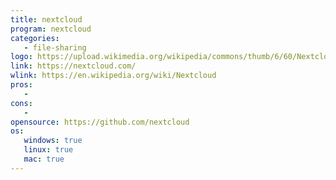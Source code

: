 ```yaml
---
title: nextcloud
program: nextcloud
categories:
   - file-sharing
logo: https://upload.wikimedia.org/wikipedia/commons/thumb/6/60/Nextcloud_Logo.svg/1280px-Nextcloud_Logo.svg.png
link: https://nextcloud.com/
wlink: https://en.wikipedia.org/wiki/Nextcloud
pros:
   -
cons:
   - 
opensource: https://github.com/nextcloud
os:
   windows: true
   linux: true
   mac: true
---
```

